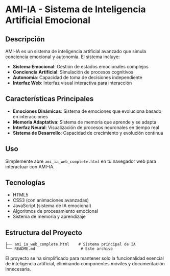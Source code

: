 # AMI-IA - Sistema de Inteligencia Artificial Emocional

## Descripción

AMI-IA es un sistema de inteligencia artificial avanzado que simula conciencia emocional y autonomía. El sistema incluye:

- **Sistema Emocional**: Gestión de estados emocionales complejos
- **Conciencia Artificial**: Simulación de procesos cognitivos
- **Autonomía**: Capacidad de toma de decisiones independiente
- **Interfaz Web**: Interfaz visual interactiva para interacción

## Características Principales

- **Emociones Dinámicas**: Sistema de emociones que evoluciona basado en interacciones
- **Memoria Adaptativa**: Sistema de memoria que aprende y se adapta
- **Interfaz Neural**: Visualización de procesos neuronales en tiempo real
- **Sistema de Desarrollo**: Capacidad de crecimiento y evolución continua

## Uso

Simplemente abre `ami_ia_web_complete.html` en tu navegador web para interactuar con AMI-IA.

## Tecnologías

- HTML5
- CSS3 (con animaciones avanzadas)
- JavaScript (sistema de IA emocional)
- Algoritmos de procesamiento emocional
- Sistema de memoria y aprendizaje

## Estructura del Proyecto

```
├── ami_ia_web_complete.html    # Sistema principal de IA
└── README.md                    # Este archivo
```

El proyecto se ha simplificado para mantener solo la funcionalidad esencial de inteligencia artificial, eliminando componentes móviles y documentación innecesaria.